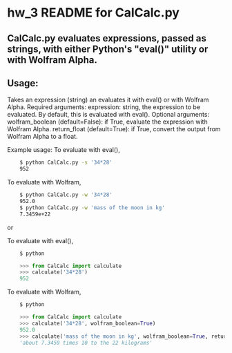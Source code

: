 # hw_3 README for CalCalc.py


## CalCalc.py evaluates expressions, passed as strings, with either Python's "eval()" utility or with Wolfram Alpha. 


## Usage:
Takes an expression (string) an evaluates it with eval() or with Wolfram Alpha.
Required arguments:
    expression: string, the expression to be evaluated. By default, this is evaluated with eval().
Optional arguments:
    wolfram_boolean (default=False): if True, evaluate the expression with Wolfram Alpha. 
    return_float (default=True): if True, convert the output from Wolfram Alpha to a float.
    
Example usage:
To evaluate with eval(), 
```bash
    $ python CalCalc.py -s '34*28'
    952
```
To evaluate with Wolfram, 
```bash
    $ python CalCalc.py -w '34*28'
    952.0
    $ python CalCalc.py -w 'mass of the moon in kg'
    7.3459e+22
```
    
or
    
To evaluate with eval(),
```bash
    $ python
```
```python
    >>> from CalCalc import calculate
    >>> calculate('34*28')
    952
```
To evaluate with Wolfram,
```bash
    $ python
```
```python
    >>> from CalCalc import calculate
    >>> calculate('34*28', wolfram_boolean=True)
    952.0
    >>> calculate('mass of the moon in kg', wolfram_boolean=True, return_float=False)
    'about 7.3459 times 10 to the 22 kilograms'
```
